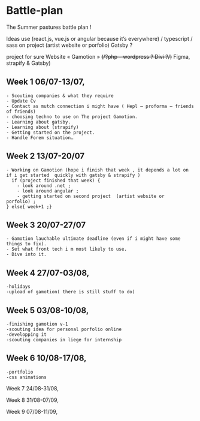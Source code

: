 # Battle-plan

The Summer pastures battle plan !

Ideas use (react.js, vue.js or angular because it’s everywhere) / typescript / sass  on project (artist website or porfolio) Gatsby ? 

project for sure Website « Gamotion » ~~(/?php – wordpress ? Divi ?/)~~ Figma, strapify & Gatsby)



## Week 1 06/07-13/07,

    - Scouting companies & what they require
    - Update Cv
    - Contact as mutch connection i might have ( Hepl – proforma – friends of friends)
    - choosing techno to use on The project Gamotion.
    - Learning about gatsby. 
    - Learning about (strapify) 
    - Getting started on the project.
    - Handle Forem situation…
      

## Week 2 13/07-20/07
    - Working on Gamotion (hope i finish that week , it depends a lot on if i get started  quickly with gatsby & strapify ) 
      if (project finished that week) {
        - look around .net ;
        - look around angular ;
        - getting started on second project  (artist website or porfolio) ;
	} else{ week+1 ;}
      
## Week 3 20/07-27/07

    - Gamotion lauchable ultimate deadline (even if i might have some things to fix).
    - Set what front tech i m most likely to use. 
    - Dive into it. 
      
## Week 4 27/07-03/08,

	-holidays
	-upload of gamotion( there is still stuff to do) 
 
## Week 5 03/08-10/08,

 	-finishing gamotion v-1 
	-scouting idea for personal porfolio online 
	-developping it 
	-scouting companies in liege for internship 
	
## Week 6 10/08-17/08,

 	-portfolio 
	-css animations
	
Week 7 24/08-31/08,
 
Week 8 31/08-07/09,
 
Week 9 07/08-11/09,
 
